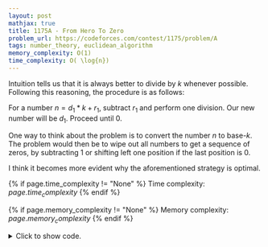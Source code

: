 ```yaml
---
layout: post
mathjax: true
title: 1175A - From Hero To Zero
problem_url: https://codeforces.com/contest/1175/problem/A
tags: number_theory, euclidean_algorithm
memory_complexity: O(1)
time_complexity: O( \log{n})
---
```


Intuition tells us that it is always better to divide by $k$ whenever
possible. Following this reasoning, the procedure is as follows:

For a number $n = d_1 * k + r_1$, subtract $r_1$ and perform one division.
Our new number will be $d_1$. Proceed until 0.

One way to think about the problem is to convert the number $n$ to base-$k$.
The problem would then be to wipe out all numbers to get a sequence of zeros,
by subtracting $1$ or shifting left one position if the last position is $0$.

I think it becomes more evident why the aforementioned strategy is optimal.


{% if page.time_complexity != "None" %}
Time complexity: ${{ page.time_complexity }}$
{% endif %}

{% if page.memory_complexity != "None" %}
Memory complexity: ${{ page.memory_complexity }}$
{% endif %}

<details>
<summary>
<p style="display:inline">Click to show code.</p>
</summary>
```cpp
{% raw %}
using namespace std;
using ll = long long;
using ii = pair<int, int>;
using vi = vector<int>;
ll solve(ll n, ll k)
{
    if (n == 0)
        return 0;
    ll r = n % k, d = n / k;
    return r + (d == 0 ? 0 : 1 + solve(d, k));
}
int main(void)
{
    ios::sync_with_stdio(false), cin.tie(NULL);
    int t;
    cin >> t;
    while (t--)
    {
        ll n, k;
        cin >> n >> k;
        cout << solve(n, k) << endl;
    }
    return 0;
}

{% endraw %}
```
</details>

